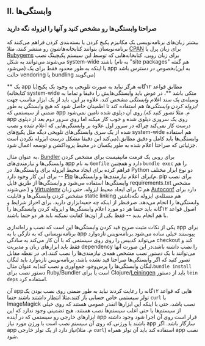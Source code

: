## II. وابستگی‌ها
### صراحتا وابستگی‌ها رو مشخص کنید و آنها را ایزوله نگه دارید

بیشتر زبان‌های برنامه‌نویسی یک مکانیزم پکیج کردن یا بسته‌بندی کردن فراهم می‌کنند که برنامه‌نویسان بتوانند کتابخانه‌هاشون رو منتشر کنند، مثلا [CPAN](http://www.cpan.org/) برای زبان پرل یا [Rubygems](http://rubygems.org/) برای زبان روبی. کتابخانه‌هایی که توسط این سیستم پکیچینگ نصب می‌شوند می‌توانند به شکل system-wide باشند  (به نام "site packages" هم گفته می‌شود) یا اینکه به طور محدود فقط برای یک app بخصوص در دسترس باشد(به این حالت vendoring یا bundling می‌گویند)

** یک app مطابق قواعد ۱۲گانه هرگز نباید به صورت تلویجی به وجود یک پکیج(یا کتابخانه) system-wide متکی باشد **، در عوض باید وابستگی‌هایش را دقیقا و تماما به وسیله‌ی یک سند ا*علام وابستگی* مشخص کند، علاوه بر این، باید از یک ابزار مناسب جهت *ایزوله کردن وابستگی‌ها* هم استفاده کند تا اطمینان حاصل شود که هیچ وابستگی به طور ضمنی از سیستمی که app روی آن دپلوی شده تامین نمی‌شود.(م. مثلا تصور کنید که app روی یک سروری دپلوی شده و خوب کار میکنه اما روی سرور دوم بعد از دپلوی درست کار نمی‌کند چراکه در سرور اول علاوه بر وابستگی‌هایی که اعلام شده و نصب شده از یک سری وابستگی‌های تلویحی دیگه مثل پکیج‌های system-wide هم استفاده می‌کند این دقیقا مشکل درست ایزوله نکردن است).وابستگی‌ها باید کامل و دقیق مطابق جزئیاتی که صراحتا اعلام شده به طور یکسان در محیط پروداکشن و توسعه اعمال شود.


به عنوان مثال، [Bundler](https://bundler.io/)  برای روبی یک فرمت مانیفیست برای مشخص کردن وابستگی‌ها و نیازمندی‌های app به نام  `Gemfile` دارد و همچنین `bundle exec` را هم فراهم کرده برای ایجاد محیط ایزوله برای وابستگی‌ها. در Python دو نوع ابزار مختلف برای این کار وجود دارد -- [Pip](http://www.pip-installer.org/en/latest/) برای اعلام نیازمندی‌ها و وابستگی‌ها(م. pip برای نصب وابستگی‌ها استفاده می‌شود و وابستگی‌ها از طریق فایل requirements.txt مشخص می‌شوند ) و [Virtualenv](http://www.virtualenv.org/en/latest/) برای ایجاد محیط ایزوله. حتی زبان C هم [Autoconf](http://www.gnu.org/s/autoconf/) دارد برای مشخص کردن وابستگی‌ها و قابلیت static linking هم مسئله‌ی ایزوله نگه‌داشتن وابستگی‌ها را انجام می‌دهد. صرفنظر از اینکه چه جعبه‌ابزاری دارید، برای احراز شرایط و اصول قواعد ۱۲گانه باید حتما هر دو مورد اعلام وابستگی‌ها و ایزوله کردن وابستگی‌ها را با هم انجام بدید -- فقط یکی از اون‌ها کفایت نمیکنه باید هر دو حتما باشند.

یکی از نکات مثبت صریح قید کردن وابستگی‌ها  این است که نصب و راه‌اندازی app برای برنامه‌نویسانی که به تازگی با به app پیوستند خیلی ساده می‌شود.برنامه‌نویس تازه‌وارد می‌تواند کدبیس را روی  روی سیستمی که با آن کار می‌کند به سادگی checkout کند و فقط باید ابزار‌های زبان و مدیریت dependency را نصب داشته باشد.در این صورت آنها می‌توانند با یک *دستور نصب* مشخص همه‌ی نیازمندی‌ها را نصب کنند.(م. در نقطه مقابل تصور کنید که اگر وابستگی‌ها صراحتا قید نشده باشد، برنامه‌نویس تازه‌وارد باید لنگان لنگان وابستگی‌ها را پرس‌و‌جو، جمع‌آوری و نصب کند)به عنوان مثال،`bundle install` دستور نصب برای Ruby/Bundler است یا برای Clojure/[Leiningen](https://github.com/technomancy/leiningen#readme) باید از دستور `lein deps` استفاده کرد.

آن appهایی که قواعد ۱۲گانه را رعایت کردند نباید به طور ضمنی روی نصب بودن یک تولز سیستمی خاص حسابی باز کنند.مثلا انتظار داشتند باشند حتما `curl` یا ImageMagick نصب باشد، حتی با اینکه این ابزار‌ها انقدر عمومی هستند که روی خیلی از سیستم‌ها یا حتی اغلب سیستم‌ها نصب هستند، هیچ تضمینی وجود ندارد که این ابزار‌های خارجی رو سیستمی که در آینده app قرار است روی آن اجرا شود وجود داشته باشند یا ورژنی که روی آن سیستم نصب است با ورژن مورد نیاز app سازگار باشد. اگر app نیاز دارد از یک تولز خارجی(م. مثلا `curl`) استفاده کند باید آن تولز همراه app نصب شود.
